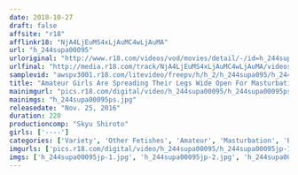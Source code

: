 ```yaml
---
date: 2018-10-27
draft: false
affsite: "r18"
afflinkr18: "NjA4LjEuMS4xLjAuMC4wLjAuMA"
url: "h_244supa00095"
urloriginal: "http://www.r18.com/videos/vod/movies/detail/-/id=h_244supa00095"
urlfinal: "http://media.r18.com/track/NjA4LjEuMS4xLjAuMC4wLjAuMA/videos/vod/movies/detail/-/id=h_244supa00095"
samplevid: "awspv3001.r18.com/litevideo/freepv/h/h_2/h_244supa095/h_244supa095_dmb_w.mp4"
title: "Amateur Girls Are Spreading Their Legs Wide Open For Masturbation Pleasure 21 Girls Special"
mainimgurl: "pics.r18.com/digital/video/h_244supa00095/h_244supa00095ps.jpg"
mainimgs: "h_244supa00095ps.jpg"
releasedate: "Nov. 25, 2016"
duration: 220
productioncomp: "Skyu Shiroto"
girls: ['----']
categories: ['Variety', 'Other Fetishes', 'Amateur', 'Masturbation', 'Egg Vibrator', 'Hi-Def']
imgurls: ['pics.r18.com/digital/video/h_244supa00095/h_244supa00095jp-1.jpg', 'pics.r18.com/digital/video/h_244supa00095/h_244supa00095jp-2.jpg', 'pics.r18.com/digital/video/h_244supa00095/h_244supa00095jp-3.jpg', 'pics.r18.com/digital/video/h_244supa00095/h_244supa00095jp-4.jpg', 'pics.r18.com/digital/video/h_244supa00095/h_244supa00095jp-5.jpg', 'pics.r18.com/digital/video/h_244supa00095/h_244supa00095jp-6.jpg', 'pics.r18.com/digital/video/h_244supa00095/h_244supa00095jp-7.jpg', 'pics.r18.com/digital/video/h_244supa00095/h_244supa00095jp-8.jpg', 'pics.r18.com/digital/video/h_244supa00095/h_244supa00095jp-9.jpg', 'pics.r18.com/digital/video/h_244supa00095/h_244supa00095jp-10.jpg', 'pics.r18.com/digital/video/h_244supa00095/h_244supa00095jp-11.jpg', 'pics.r18.com/digital/video/h_244supa00095/h_244supa00095jp-12.jpg', 'pics.r18.com/digital/video/h_244supa00095/h_244supa00095jp-13.jpg', 'pics.r18.com/digital/video/h_244supa00095/h_244supa00095jp-14.jpg', 'pics.r18.com/digital/video/h_244supa00095/h_244supa00095jp-15.jpg', 'pics.r18.com/digital/video/h_244supa00095/h_244supa00095jp-16.jpg', 'pics.r18.com/digital/video/h_244supa00095/h_244supa00095jp-17.jpg', 'pics.r18.com/digital/video/h_244supa00095/h_244supa00095jp-18.jpg', 'pics.r18.com/digital/video/h_244supa00095/h_244supa00095jp-19.jpg', 'pics.r18.com/digital/video/h_244supa00095/h_244supa00095jp-20.jpg']
imgs: ['h_244supa00095jp-1.jpg', 'h_244supa00095jp-2.jpg', 'h_244supa00095jp-3.jpg', 'h_244supa00095jp-4.jpg', 'h_244supa00095jp-5.jpg', 'h_244supa00095jp-6.jpg', 'h_244supa00095jp-7.jpg', 'h_244supa00095jp-8.jpg', 'h_244supa00095jp-9.jpg', 'h_244supa00095jp-10.jpg', 'h_244supa00095jp-11.jpg', 'h_244supa00095jp-12.jpg', 'h_244supa00095jp-13.jpg', 'h_244supa00095jp-14.jpg', 'h_244supa00095jp-15.jpg', 'h_244supa00095jp-16.jpg', 'h_244supa00095jp-17.jpg', 'h_244supa00095jp-18.jpg', 'h_244supa00095jp-19.jpg', 'h_244supa00095jp-20.jpg']
---
```

